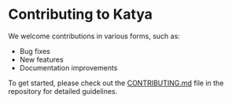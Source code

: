 
# Contributing to Katya

We welcome contributions in various forms, such as:
- Bug fixes
- New features
- Documentation improvements

To get started, please check out the [CONTRIBUTING.md](https://github.com/sorydima/Katya-/blob/main/CONTRIBUTING.md) file in the repository for detailed guidelines.
